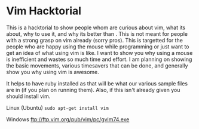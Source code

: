 Vim Hacktorial 
=====

This is a hacktorial to show people whom are curious about vim, what its about, why to use it, and why its better than <insert favorite editor>. This is not meant for people with a strong grasp on vim already (sorry pros). This is targetted for the people who are happy using the mouse while programming or just want to get an idea of what using vim is like. I want to show you why using a mouse is inefficient and wastes so much time and effort. I am planning on showing the basic movements, various timesavers that can be done, and generally show you why using vim is awesome. 

It helps to have ruby installed as that will be what our various sample files are in (if you plan on running them). Also, if this isn't already given you should install vim.

Linux (Ubuntu)
``` sudo apt-get install vim ```

Windows
ftp://ftp.vim.org/pub/vim/pc/gvim74.exe
